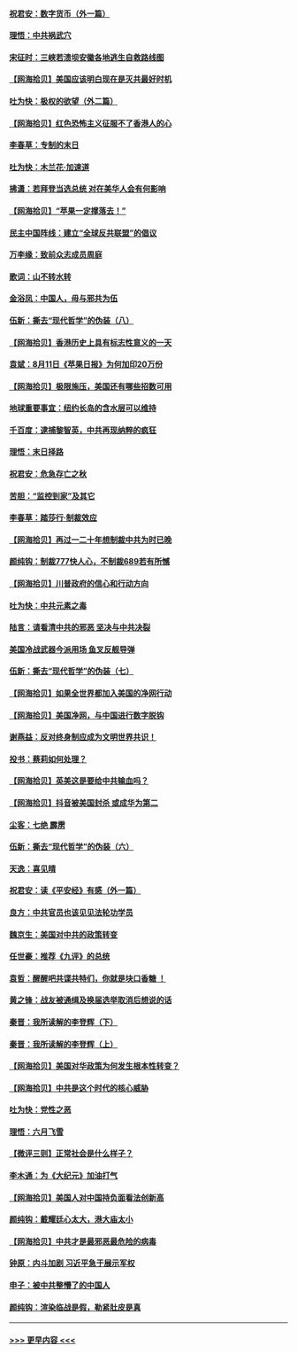 #### [祝君安：数字货币（外一篇）](../pages/nsc993/n12334186.md?t=08160851) 
#### [理悟：中共祸武穴](../pages/nsc993/n12333962.md?t=08160851) 
#### [宋征时：三峡若溃坝安徽各地逃生自救路线图](../pages/nsc993/n12332450.md?t=08160851) 
#### [【网海拾贝】美国应该明白现在是灭共最好时机](../pages/nsc993/n12332313.md?t=08160851) 
#### [吐为快：极权的欲望（外二篇）](../pages/nsc993/n12332089.md?t=08160851) 
#### [【网海拾贝】红色恐怖主义征服不了香港人的心](../pages/nsc993/n12329296.md?t=08160851) 
#### [李春草：专制的末日](../pages/nsc993/n12329079.md?t=08160851) 
#### [吐为快：木兰花‧加速道](../pages/nsc993/n12327366.md?t=08160851) 
#### [拂潇：若拜登当选总统 对在美华人会有何影响](../pages/nsc993/n12295996.md?t=08160851) 
#### [【网海拾贝】“苹果一定撑落去！”](../pages/nsc993/n12326784.md?t=08160851) 
#### [民主中国阵线：建立“全球反共联盟”的倡议](../pages/nsc993/n12324177.md?t=08160851) 
#### [万李缘：致前众志成员周庭](../pages/nsc993/n12324635.md?t=08160851) 
#### [歌词：山不转水转](../pages/nsc993/n12324599.md?t=08160851) 
#### [金浴凤：中国人，毋与邪共为伍](../pages/nsc993/n12324257.md?t=08160851) 
#### [伍新：撕去“现代哲学”的伪装（八）](../pages/nsc993/n12324188.md?t=08160851) 
#### [【网海拾贝】香港历史上具有标志性意义的一天](../pages/nsc993/n12324021.md?t=08160851) 
#### [袁斌：8月11日《苹果日报》为何加印20万份](../pages/nsc993/n12323955.md?t=08160851) 
#### [【网海拾贝】极限施压，美国还有哪些招数可用](../pages/nsc993/n12322512.md?t=08160851) 
#### [地球重要事宜：纽约长岛的含水层可以维持](../pages/nsc993/n12321844.md?t=08160851) 
#### [千百度：逮捕黎智英，中共再现纳粹的疯狂](../pages/nsc993/n12321777.md?t=08160851) 
#### [理悟：末日择路](../pages/nsc993/n12320812.md?t=08160851) 
#### [祝君安：危急存亡之秋](../pages/nsc993/n12320795.md?t=08160851) 
#### [苦胆：“监控到家”及其它](../pages/nsc993/n12320751.md?t=08160851) 
#### [李春草：踏莎行·制裁效应](../pages/nsc993/n12318290.md?t=08160851) 
#### [【网海拾贝】再过一二十年想制裁中共为时已晚](../pages/nsc993/n12318195.md?t=08160851) 
#### [颜纯钩：制裁777快人心，不制裁689若有所憾](../pages/nsc993/n12316912.md?t=08160851) 
#### [【网海拾贝】川普政府的信心和行动方向](../pages/nsc993/n12316673.md?t=08160851) 
#### [吐为快：中共元素之毒](../pages/nsc993/n12316547.md?t=08160851) 
#### [陆言：请看清中共的邪恶 坚决与中共决裂](../pages/nsc993/n12315784.md?t=08160851) 
#### [美国冷战武器今派用场 鱼叉反舰导弹](../pages/nsc993/n12316258.md?t=08160851) 
#### [伍新：撕去“现代哲学”的伪装（七）](../pages/nsc993/n12315846.md?t=08160851) 
#### [【网海拾贝】如果全世界都加入美国的净网行动](../pages/nsc993/n12315588.md?t=08160851) 
#### [【网海拾贝】美国净网，与中国进行数字脱钩](../pages/nsc993/n12312813.md?t=08160851) 
#### [谢燕益：反对终身制应成为文明世界共识！](../pages/nsc993/n12310465.md?t=08160851) 
#### [投书：蔡莉如何处理？](../pages/nsc993/n12310224.md?t=08160851) 
#### [【网海拾贝】英美这是要给中共输血吗？](../pages/nsc993/n12307646.md?t=08160851) 
#### [【网海拾贝】抖音被美国封杀 或成华为第二](../pages/nsc993/n12305277.md?t=08160851) 
#### [尘客：七绝 霹雳](../pages/nsc993/n12304053.md?t=08160851) 
#### [伍新：撕去“现代哲学”的伪装（六）](../pages/nsc993/n12303243.md?t=08160851) 
#### [天逸：喜见晴](../pages/nsc993/n12303226.md?t=08160851) 
#### [祝君安：读《平安经》有感（外一篇）](../pages/nsc993/n12303170.md?t=08160851) 
#### [良方：中共官员也该见见法轮功学员](../pages/nsc993/n12302985.md?t=08160851) 
#### [魏京生：美国对中共的政策转变](../pages/nsc993/n12302929.md?t=08160851) 
#### [任世豪：推荐《九评》的总统](../pages/nsc993/n12302838.md?t=08160851) 
#### [袁哲：醒醒吧共谍共特们，你就是块口香糖 ！](../pages/nsc993/n12302678.md?t=08160851) 
#### [黄之锋：战友被通缉及换届选举取消后想说的话](../pages/nsc993/n12302681.md?t=08160851) 
#### [秦晋：我所读解的李登辉（下）](../pages/nsc993/n12302171.md?t=08160851) 
#### [秦晋：我所读解的李登辉（上）](../pages/nsc993/n12301979.md?t=08160851) 
#### [【网海拾贝】美国对华政策为何发生根本性转变？](../pages/nsc993/n12302091.md?t=08160851) 
#### [【网海拾贝】中共是这个时代的核心威胁](../pages/nsc993/n12300541.md?t=08160851) 
#### [吐为快：党性之恶](../pages/nsc993/n12300263.md?t=08160851) 
#### [理悟：六月飞雪](../pages/nsc993/n12300243.md?t=08160851) 
#### [【微评三则】正常社会是什么样子？](../pages/nsc993/n12300228.md?t=08160851) 
#### [李木通：为《大纪元》加油打气](../pages/nsc993/n12280363.md?t=08160851) 
#### [【网海拾贝】美国人对中国持负面看法创新高](../pages/nsc993/n12298720.md?t=08160851) 
#### [颜纯钩：戴耀廷心太大，港大庙太小](../pages/nsc993/n12297682.md?t=08160851) 
#### [【网海拾贝】中共才是最邪恶最危险的病毒](../pages/nsc993/n12296470.md?t=08160851) 
#### [钟原：内斗加剧 习近平急于展示军权](../pages/nsc993/n12292544.md?t=08160851) 
#### [申子：被中共整懵了的中国人](../pages/nsc993/n12291389.md?t=08160851) 
#### [颜纯钩：渲染临战是假，勒紧肚皮是真](../pages/nsc993/n12290945.md?t=08160851) 

----
#### [ >>> 更早内容 <<< ](../indexes/nsc993-earlier.md)
